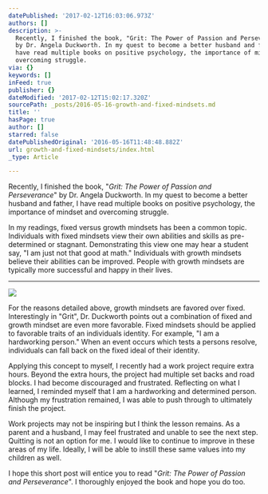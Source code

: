 ```yaml
---
datePublished: '2017-02-12T16:03:06.973Z'
authors: []
description: >-
  Recently, I finished the book, "Grit: The Power of Passion and Perseverance"
  by Dr. Angela Duckworth. In my quest to become a better husband and father, I
  have read multiple books on positive psychology, the importance of mindset and
  overcoming struggle.
via: {}
keywords: []
inFeed: true
publisher: {}
dateModified: '2017-02-12T15:02:17.320Z'
sourcePath: _posts/2016-05-16-growth-and-fixed-mindsets.md
title: ''
hasPage: true
author: []
starred: false
datePublishedOriginal: '2016-05-16T11:48:48.882Z'
url: growth-and-fixed-mindsets/index.html
_type: Article

---
```

Recently, I finished the book, "_Grit: The Power of Passion and Perseverance_" by Dr. Angela Duckworth. In my quest to become a better husband and father, I have read multiple books on positive psychology, the importance of mindset and overcoming struggle.

In my readings, fixed versus growth mindsets has been a common topic. Individuals with fixed mindsets view their own abilities and skills as pre-determined or stagnant. Demonstrating this view one may hear a student say, "I am just not that good at math." Individuals with growth mindsets believe their abilities can be improved. People with growth mindsets are typically more successful and happy in their lives.

---

![](https://s3-us-west-2.amazonaws.com/the-grid-img/p/5cf110c032cdc679b0f4d06c00e49a8cf5c71f1a.jpg)

For the reasons detailed above, growth mindsets are favored over fixed. Interestingly in "Grit", Dr. Duckworth points out a combination of fixed and growth mindset are even more favorable. Fixed mindsets should be applied to favorable traits of an individuals identity. For example, "I am a hardworking person." When an event occurs which tests a persons resolve, individuals can fall back on the fixed ideal of their identity.

Applying this concept to myself, I recently had a work project require extra hours. Beyond the extra hours, the project had multiple set backs and road blocks. I had become discouraged and frustrated. Reflecting on what I learned, I reminded myself that I am a hardworking and determined person. Although my frustration remained, I was able to push through to ultimately finish the project.

Work projects may not be inspiring but I think the lesson remains. As a parent and a husband, I may feel frustrated and unable to see the next step. Quitting is not an option for me. I would like to continue to improve in these areas of my life. Ideally, I will be able to instill these same values into my children as well.

I hope this short post will entice you to read "_Grit: The Power of Passion and Perseverance_". I thoroughly enjoyed the book and hope you do too.